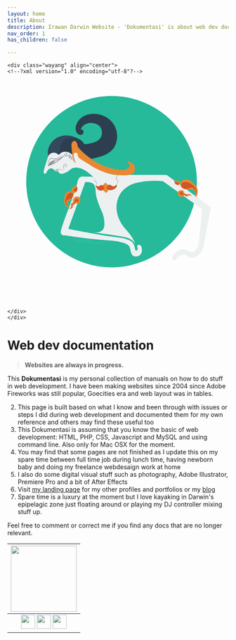 ```yaml
---
layout: home
title: About
description: Irawan Darwin Website - 'Dokumentasi' is about web dev documentation I know and practiced over the years. Darwin Australia website designer since 2009.
nav_order: 1
has_children: false

--- 
```


<!-- This one below is a lazy way of loading SVG file. There's a better way to embed them on MD file -->


<div class="content">
    
    <div class="wayang" align="center">
    <!--?xml version="1.0" encoding="utf-8"?-->
<!-- Generator: Adobe Illustrator 22.0.1, SVG Export Plug-In . SVG Version: 6.00 Build 0)  -->
<svg version="1.1" xmlns="http://www.w3.org/2000/svg" xmlns:xlink="http://www.w3.org/1999/xlink" x="0px" y="0px" viewBox="0 0 1500 1500" style="enable-background:new 0 0 1500 1500; max-height:30vh;" xml:space="preserve">
<style type="text/css">
  .st0{fill:#26B99A;}
  .st1{fill:#35495E;}
  .st2{fill:#2C3E50;}
  .st3{fill:#ECF0F1;}
  .st4{fill:#6D6E71;}
  .st5{fill:#ECF0F1;stroke:#000000;stroke-miterlimit:10;}
  .st6{fill:none;stroke:#6D6E71;stroke-width:3;stroke-miterlimit:10;}
  .st7{fill:#939598;stroke:#6D6E71;stroke-width:2;stroke-miterlimit:10;}
  .st8{fill:#BCBEC0;}
  .st9{fill:none;stroke:#6D6E71;stroke-width:2;stroke-miterlimit:10;}
  .st10{fill:#E88832;}
  .st11{fill:#D25627;}
  .st12{fill:#00A651;}
  .st13{fill:none;stroke:#000000;stroke-width:2;stroke-miterlimit:10;}
  .st14{opacity:0.1;fill:#FFFFFF;}
  .st15{font-family:'Orbitron-Bold';}
  .st16{font-size:38.7755px;}
  .st17{display:none;}
  .st18{display:inline;fill:#FFFFFF;}
  .st19{font-family:'Orbitron-Light';}
  .st20{font-size:77.551px;}
  .st21{display:inline;fill:none;stroke:#FFFFFF;stroke-width:8;stroke-miterlimit:10;}
  .st22{display:inline;fill:#FFFFFF;stroke:#FFFFFF;stroke-width:10;stroke-miterlimit:10;}
  .st23{display:inline;fill:none;stroke:#FFFFFF;stroke-width:10;stroke-miterlimit:10;}
  .st24{display:inline;}
  .st25{fill:#FFFFFF;}
</style>
<g id="round_1_">
  <g id="round">
    <ellipse class="st0" cx="706.4" cy="683.8" rx="578.5" ry="580.1"></ellipse>
  </g>
</g>
<g id="body">
  <g>
    <path class="st1" d="M274.4,478.7c3-32.8,20.6-54.8,27.5-63.2c14-17,29.8-27.1,41.2-32.8c14-6.2,34-12.6,58.1-12.4
      c2.6,0,12.3,0.2,25.2,2.6c13.6,2.5,33.5,8,55.3,21.2c-13.5-3-49.4-9.5-82.2,5.5c-7.9,3.6-18.3,8.9-26.9,19.9
      c-6,7.7-8.3,15.5-12.9,31.3c-4.3,14.7-4.3,21.3-10.3,32.3c-3.4,6.2-7.1,10.9-9.8,13.9c-4.2-2.7-9-5.2-14.2-6.8
      c-0.5-0.1-8.1-2.1-16.3-1.2c-18.9,2.2-31.1,19.1-32.8,21.6C274.8,503.1,273.2,492,274.4,478.7z"></path>
    <path class="st2" d="M274.9,503.6c0,0.4,4.1,0.9,22,1.3c0.5-0.7,3.9-8.5,9.6-12.6c5.9-4.2,14.1-4.6,15.2-2.6
      c1.2,2.3-8.7,6.2-8.3,12.6c0.3,5.3,7.8,11,15.2,10.6c3.5-0.2,6.2-1.7,7.6-2.6c-0.9-2.8-0.1-5.9,2.1-7.9c2.4-2.2,5.9-2.7,9-1.3
      c11.7-6.2,23.4-12.4,35.1-18.5c5.2,4,11.9,8.1,15.8,6c2.6-1.4,1.9-4.5,4.1-6c5.1-3.4,19.1,5.9,27.6,14.6
      c14.3,14.6,18.8,33.3,20,47.7c0.1,1.4-11.8-85.1-11.8-85.1s-1.7-10.7-2.7-23.4c0-0.1,0-0.2,0-0.3c-0.1-1.2-0.2-4.1,0.7-7.6
      c2-8.1,9.1-18.5,17.9-18.5c5.5,0,9.7,4,11.7,6c8.3,8.2,8.5,18.9,9.6,25.1c0.5,1.7,1.3,4.3,2.5,7.4c5.4,13.3,13.4,20.4,45.9,47.2
      c12.5,10.3,16.9,13.9,23.3,18.6c8,5.9,15.1,10.9,20.9,14.7c5.5-0.9,13.3-2.3,22.4-4.6c42.8-10.4,102.9-25,133.8-73.8
      c27.1-42.7,27-104.1-1.6-152c-40.8-68.4-117.9-73.2-128.3-73.7c-12.3-0.5-65.1-2.9-101.7,34.1c-20.3,20.4-31.8,49.1-29.6,70.2
      c0.4,4,1.5,14.5,9,24.5c3,4,7.8,10.4,16.5,12.6c6.9,1.7,18.8,1.4,24.8-7.5c5.9-8.7,1.8-19.3,1.3-20.3c0,0-0.6-0.9-7.6-7.3
      c-3.4-0.4-6.9-0.9-10.3-1.3c2.3-5.5,6.2-13.1,13.1-20.5c20.1-21.6,51.9-26.9,77.1-21.2c8.7,2,29,6.6,42.7,25.2
      c15,20.4,14.9,48.2,5.4,67.9c-15.7,32.6-56.3,40.3-80.7,45c-13.3,2.5-24.7,3-32.9,2.9c-3.3-6.2-8.9-14.7-17.9-22.5
      c-28.5-24.8-65.5-20.1-73-19.2c-7.8,1-45.5,6.7-62,33.1c-7,11.3-9.7,21.7-9.7,21.7c-2.5,9.9-1.6,15.9-5.5,29.3
      c-1.6,5.5-2.7,9-4.1,11.9C337.6,506.3,274.9,502.1,274.9,503.6z"></path>
    <path class="st3" d="M449.2,589.9c16.1-3.5,32.1-0.2,37.2,1c10.2,2.3,18,5.6,22.2,7.4c30.9,13.9,64.2,44.1,72.3,51.6
      c-25.1-0.3-50.3-0.5-75.4-0.8c-3.2,0.5-7.8,1.7-12.4,4.7c-11.9,7.8-15,22.2-16,26.5c-7.4,31.7-44.8,141.5-59.2,178.3
      c0,0-40.7,103.7-55,156.6c-1,3.7-3.3,12.6,1,20.4c0.8,1.3,4,6.9,10.8,9.9c5.8,2.6,11.1,2.1,12.4,2c19.8-1.5,102.2,19.5,326.2,35.6
      c0,0,101.4,10.1,114,39.8c3.8,9,6,18.6,6,18.6c1.1,4.7,1.5,7.9,1.8,9.7c0.4,2.7,3.9,24.1,16.3,33.5c12.3,9.2,33.3,6.7,46-3.4
      c16.8-13.4,21.1-42,6.2-66.7c-14.1-4.9-19.3-3-21.5-0.6c-6.8,7.2,6.7,26.4-0.7,33.2c-3,2.8-8.7,2.6-11.9,0.5
      c-3.8-2.5-3-7.1-5.7-18.9c-1.1-5-2.6-11.4-6-18.8c-1.6-3.5-5-10.7-11.8-17.6c-1.5-1.5-3-2.9-4.7-4.2c-3.9-3.1-8.4-5.9-13.9-8.2
      c-26.4-11.1-45-14-45-14c-42.4-6.5-63.7-9.8-68.2-10.1c-21.4-1.4-68.3-9.7-162.1-26.4c-36.9-6.6-84.1-15.4-139-26.7
      c38.2-105.2,76.5-210.5,114.7-315.7c9.1-1.5,22.3-2.1,36.7,2.5c6.7,2.1,14.2,4.6,20.7,11.4c5.2,5.4,6.9,10.7,10.3,21.3
      c3.4,10.4,1.9,15.7,3.1,30.8c0.5,6.5,1.5,15.9,3.6,27.3c3,12.5,6.7,25.8,11.4,39.7c8,23.9,17.1,45.1,26.3,63.5
      c1.8,4.1,4.3,10,6.7,17.4c1.8,5.2,3.2,10.2,4.4,14.9c3.1,12,5.2,25,5.9,34.2c1.4,18,3.2,40.9-8.2,57c-19.8,27.8-68.6,20.2-71,19.8
      c31.1,3.5,58.8,7.1,82.6,10.5c36.6,5.1,28.6,4.7,61.6,9.2c37.9,5.3,53.9,7.1,79.9,14c14.1,3.7,27.7,8.1,41.9,18.6
      c12.1,9,20,19.1,24.8,26.4c-4.9-11-13-27.6-24.8-46.5c-21.8-34.9-37-46.3-53.5-67.5c-7.9-10.2-54.6-69.8-50.1-144.6
      c1-17.4,5.6-48.3,27.1-84c0.5-0.8,0.9-1.4,1.3-1.9c3.7-5.3,19.7-27.5,49.6-46.2c22.3-13.9,44.2-20.6,65.1-25.3
      c65.6-14.8,132.6-12.7,170.7-9.8c88.6,63.3,177.2,126.6,265.8,190c-7.2,77.8-14.4,155.6-21.5,233.5c-1.4,7.1-4.5,18.5-12.4,30.2
      c-4.1,6.1-14.3,21-29.5,25.7c-22.9,7-34-16.6-61.3-17.8c-41.1-1.9-84.3,48.2-76.8,65.9c1.7,4,6.5,7.7,18.6,9.3
      c28.4-35.2,48.8-41.5,62.8-39.6c19,2.7,24.1,20.1,46.5,22.5c24,2.5,43.8-14.7,52-21.7c29.7-25.7,34.1-62,35-72.6
      c15.3-82.7,30.7-165.5,46-248.2c-99.5-73-199.1-145.9-298.6-218.9c-53.4-0.8-96.9-0.7-126.6-0.5c-49.9,0.4-99.9,0.1-149.8,0.5
      c-54.8,0.4-71.5,0.8-98.2-5c-33.2-7.2-57.6-18.7-85.8-32.8c-26.8-13.4-76.1-38.6-110.8-65.4c-17.4-13.5-25.6-23.2-26.7-34.8
      c-0.6-6.2,0.9-12-3.1-18.9c-3.3-5.5-10.4-12.4-18.7-11.5c-7.7,0.8-12.2,7.8-15.4,12.7c-4.9,7.6-6,15.1-6.2,19.1
      c-3.2-3.6-17.7-19.2-41.6-20.9c-16.3-1.2-28.6,4.7-33.8,7.6c-1.1,0.9-2.1,1.8-3.2,2.8c-4.6,4-9,8.1-13,12.2
      c-2.5-2.9-6.7-7.1-13.2-10.5c-2.1-1.1-10.7-5.4-21.3-5c-20.1,0.6-32.6,17.1-34.3,19.4c-7.9,22.5-14.1,41.3-18.4,55
      c-14.4,45.4-17.8,62.4-11.2,66.8c2.8,1.9,6.5,0.9,7.6,0.7c9.2-2.3,8.2-14.4,19.9-26.3c3.3-3.4,10.4-10.6,19.4-10.1
      c4.6,0.3,8.9,1.9,12.3,4.6c3.4,2.7,5.2,4.1,11.5,9.1c0.1,0.1,0.2,0.1,0.2,0.2c0.6,3.3,2.1,4.8,2.8,5.5c3.9,3.4,11.7,2.6,18.5-2.8
      c2.4,5.3,8.1,15.9,19.3,19.9c4.2,1.5,12.6,3.2,33.8-6.6C427,607.8,426.8,594.7,449.2,589.9z"></path>
    <path class="st3" d="M677.7,508.5"></path>
    <g>
      <path class="st4" d="M272.1,573.7c0,0,0.3-2.2,0.7-6c0.3-1.9,0.6-4.3,1.2-6.9c0.3-1.3,0.6-2.7,0.9-4.2c0.4-1.5,0.8-3,1.2-4.7
        c0.5-1.6,1-3.3,1.5-5c0.6-1.7,1.2-3.5,2.1-5.2c1.6-3.5,3.5-7.2,6.4-10.5c0.7-0.8,1.5-1.6,2.3-2.3c0.9-0.7,1.8-1.4,2.8-2
        c0.5-0.3,1-0.6,1.5-0.8l0.8-0.4l0.8-0.3l0.8-0.3l0.1,0c-0.1,0,0.1,0,0.1,0l0.1,0l0.2,0l0.4-0.1l0.8-0.2l0.4-0.1l0.5-0.1
        c2.5-0.4,4.8-0.1,7.1,0.4c2.3,0.5,4.4,1.2,6.5,1.7c4.2,1.2,8.4,1.9,12.5,1.7c1,0,2.1-0.2,3.1-0.3c1-0.2,2-0.3,3-0.5
        c0.5-0.1,1-0.2,1.6-0.4c0.5-0.1,1-0.3,1.5-0.4c1-0.3,1.9-0.6,2.9-0.9c3.8-1.4,7.3-3.2,10.6-5c3.3-1.9,6.4-3.7,9.2-5.4
        c5.7-3.4,10.2-6.5,13.3-8.8c3.1-2.3,4.9-3.6,4.9-3.6s-0.4,0.4-1.2,1.1c-0.8,0.7-1.9,1.8-3.3,3c-2.9,2.5-7.2,6.1-12.8,9.8
        c-2.8,1.8-5.8,3.8-9,5.8c-3.3,2-6.8,4-10.8,5.6c-1,0.4-2,0.7-3,1.1c-0.5,0.2-1.1,0.3-1.6,0.5l-1.5,0.4c-1.1,0.2-2.2,0.4-3.3,0.6
        c-1.1,0.1-2.2,0.3-3.4,0.3c-1.1,0-2.3,0.1-3.4,0c-0.6,0-1.1-0.1-1.7-0.1l-1.7-0.2c-2.3-0.3-4.5-0.8-6.7-1.4
        c-2.2-0.6-4.2-1.3-6.3-1.7c-0.5-0.1-1-0.2-1.5-0.3l-1.5-0.2l-1.5,0c-0.5,0-0.9,0.1-1.4,0.1l-0.4,0l-0.4,0.1l-0.8,0.2l-0.4,0.1
        l-0.2,0l-0.1,0c0,0,0.1,0,0,0l0,0l-0.7,0.2l-0.7,0.2l-0.7,0.3c-0.5,0.2-0.9,0.4-1.3,0.7c-0.9,0.5-1.6,1.1-2.4,1.7
        c-0.7,0.7-1.5,1.3-2.1,2c-2.7,2.9-4.7,6.3-6.4,9.6c-1.7,3.3-2.9,6.7-4,9.8c-0.5,1.6-1,3.1-1.4,4.5c-0.4,1.5-0.8,2.8-1.1,4.1
        c-0.7,2.6-1.2,4.9-1.7,6.8C272.6,571.5,272.1,573.7,272.1,573.7z"></path>
    </g>
    <path class="st5" d="M335.7,514"></path>
    <path class="st6" d="M304.4,565.9c4.8-2.3,15.4-7.6,32.1-19.1c11.8-8.2,27.6-20.2,45-36.7c-24.7,20.3-45.5,27.5-60.5,30.2
      c-7.5,1.3-20.1,2.7-30.2,12.4c-7.7,7.3-11.1,16.6-12.7,23.5C284.8,574.1,294,570.9,304.4,565.9z"></path>
    <path class="st7" d="M283,570.6c1.3-3.4,5-11.5,13.7-17.8c10.2-7.4,20.8-7.6,24.3-7.5c-3.2,4.6-9.3,11.9-19.1,17.8
      C294.6,567.4,287.8,569.5,283,570.6z"></path>
    <path class="st8" d="M320.4,607.8c0.3-5,12.6-10.3,24.3-10.1c9.9,0.2,12.5,4.2,22.7,4.9c8.8,0.6,16.2-1.7,21.2-3.9
      c-10.7,7.9-18.2,8.6-23.3,7.5c-4.8-1-8-3.7-13.2-2.3c-3.2,0.8-6.6,3-10.3,5.4c-3.4,2.2-3.3,2.5-5.2,3.4c-2.1,0.9-7,3.2-11.4,1
      C323.5,612.8,320.3,610.5,320.4,607.8z"></path>
    <path class="st9" d="M383.3,595.4c-4.9-12.9-3.5-24.6,2.8-29c2.9-2,8.1-3.3,12.1-0.8c3.7,2.3,6.5,8.1,3.9,12.1
      c-2.2,3.4-7.8,5-11.1,2.3c-2.9-2.3-2.4-6.6-2.3-7"></path>
    <path class="st10" d="M812,556.7c0.4,4.1,13.8,2.5,17.9,9.9c4.3,7.7-4.5,19.2-5.5,20.5c-6.8,8.9-19.4,13-22,13.9
      c-18.2,5.9-41.3,2.3-44.4,1.7c-43.8-5.2-79-16.4-103.7-26.2c-10.3-4.1-55-22.3-105.3-61c-31.5-24.2-55-48.6-71.3-67.9
      c-1.1-8.1-2.9-14.5-4.3-19c-2.5-7.6-3.8-11.4-7.3-14.8c-0.9-0.8-8.1-7.4-16.3-5.4c-1.2,0.3-6.3,1.8-11,9.9
      c-5.6,9.8-4.8,16.6-2.8,41c0.5,5.7,1.8,18.6,4,44.5c0.9,10.8,0.8,10.1,1,11.4c4,26.6,21.6,45.2,23.3,44.2
      c1.3-0.8-7.6-13.3-12.4-37.5c-1.6-7.8-5.4-27.7,2.3-32.3c2-1.2,5.9-2,9.6-1.8c0.7,0,4.6,0.3,7.2,1.8c6.3,3.6,6.3,14.3,6.7,18.1
      c1.6,15.1,19.4,24.2,56.8,46.9c40.4,24.6,30.6,20.6,49.4,31c7.6,4.2,55.1,30.2,102.1,42.5c8.5,2.2,16.9,4,16.9,4
      c15.9,3.3,29.9,4.8,46.5,6.6c15.2,1.7,44.5,4.3,78.5-2c12-2.2,21.3-4.9,28.2-12.6c10.4-11.4,9.2-27,9-31.1
      c-1-13.6-7.7-22.8-9-24.5c-6.6-8.7-14.4-12.5-20-15.2c-7.8-3.8-11.6-3.6-13.8-3.3C817.4,550.8,811.8,553.9,812,556.7z"></path>
    <path class="st9" d="M330.8,536.2"></path>
    <g>
      <path class="st2" d="M395.3,478.4c0,0,0.3,0.1,0.7,0.4c0.5,0.3,1.2,0.7,2,1.4c0.8,0.7,1.6,1.7,2.5,2.9c0.8,1.2,1.6,2.7,2.2,4.4
        c0.6,1.7,1,3.7,1.2,5.8c0.2,2.1,0,4.3-0.5,6.6c-0.5,2.2-1.3,4.5-2.7,6.6c-1.4,2.1-3.5,3.9-6.2,4.5c-1.3,0.3-2.8,0.1-4.1-0.5
        c-1.2-0.7-2.2-1.6-2.9-2.7c-1.5-2.1-2.1-4.6-1.9-7.1c0.3-2.4,1.5-4.6,3.3-6c0.9-0.7,2-1.2,3.1-1.3c0.6-0.1,1.1,0,1.6,0.2
        c0.3,0.1,0.5,0.2,0.7,0.4c0.2,0.1,0.4,0.3,0.6,0.5c1.4,1.3,2.2,3,2.2,4.6c0,1.6-0.7,2.9-1.6,3.5c-0.9,0.7-1.8,0.7-2.3,0.7
        c-0.3,0-0.5-0.1-0.6-0.1c-0.1,0-0.2-0.1-0.2-0.1s0.1,0,0.2,0c0.1,0,0.4,0,0.6,0c0.5,0,1.4-0.2,2.1-0.9c0.7-0.7,1.3-1.8,1.1-3.2
        c-0.1-1.3-1-2.7-2.2-3.7c-1.2-1-3-0.7-4.4,0.5c-1.4,1.2-2.3,3-2.5,5c-0.2,2,0.5,4.1,1.7,5.8c0.3,0.4,0.6,0.8,1,1.2
        c0.4,0.4,0.8,0.6,1.2,0.9c0.9,0.4,1.8,0.5,2.8,0.3c1-0.2,2-0.7,2.8-1.3c0.8-0.6,1.6-1.4,2.2-2.3c1.2-1.8,2-3.9,2.5-5.9
        c0.2-1,0.4-2.1,0.5-3.1c0.1-0.5,0.1-1,0.1-1.5c0-0.5,0-1,0-1.5c-0.1-2-0.3-3.8-0.8-5.5c-0.9-3.3-2.5-5.9-3.9-7.3
        c-0.7-0.7-1.3-1.3-1.7-1.6C395.5,478.5,395.3,478.4,395.3,478.4z"></path>
    </g>
    <g>
      <path class="st2" d="M422.6,484.4c0,0,0.2,0.5,0.5,1.5c0.3,1,0.6,2.4,0.8,4.2c0.1,1.8,0.1,4.2-0.8,6.7c-0.5,1.2-1.3,2.4-2.3,3.5
        c-1,1.1-2.1,2.2-3.5,3.1c-0.7,0.5-1.4,0.9-2.2,1.3c-0.8,0.4-1.7,0.6-2.4,0.9c-0.8,0.3-1.5,0.5-2,1c-0.5,0.5-0.8,1.2-0.9,1.9
        c-0.1,0.8,0.1,1.5,0.6,2.1c0.4,0.4,1.2,0.9,2,1c1.6,0.3,3.6,0.1,5-0.8c1.5-0.9,2.5-2.7,4.3-4.1c0.9-0.7,2-1.2,3.1-1.5
        c1.1-0.3,2.2-0.5,3.5-0.2c0.6,0.1,1.3,0.5,1.8,1.1c0.1,0.1,0.2,0.3,0.3,0.4c0.1,0.2,0.2,0.3,0.3,0.5c0.1,0.3,0.2,0.6,0.3,1
        c0.2,1.3,0,2.5-0.4,3.6c-0.4,1.2-1.2,2.1-2,3c-0.8,0.8-1.7,1.5-2.6,2.1c-0.4,0.3-0.9,0.6-1.3,0.9c-0.5,0.3-0.9,0.6-1.4,0.9
        l-1.4,0.8c-0.2,0.1-0.4,0.3-0.5,0.3c-0.1,0.1-0.1,0.1-0.1,0l0,0c0,0,0-0.2,0-0.1l0,0.1l0,0.1c0,0,0,0,0,0c0,0,0,0,0,0l0,0.1
        c0.1,0.1,0.2,0.3,0.3,0.4c0.3,0.3,0.7,0.5,1.1,0.7c0.8,0.4,1.7,0.6,2.5,0.6c0.9,0,1.5-0.4,2.4-0.9c0.8-0.5,1.8-1.2,2.9-1.5
        c0.5-0.2,1.1-0.3,1.6-0.4c0.5-0.1,1.1-0.1,1.6-0.1c0.6,0,1.2,0.1,1.8,0.3c0.6,0.2,1.2,0.7,1.6,1.3c0.7,1.2,0.7,2.4,0.6,3.5
        c-0.1,0.5-0.2,1.1-0.5,1.6l-0.1,0.3l-0.2,0.4c-0.1,0.3-0.3,0.5-0.5,0.7c-0.7,0.9-1.5,1.5-2.4,2c-0.4,0.2-0.8,0.5-1.2,0.7
        c-0.2,0.1-0.3,0.2-0.4,0.3c-0.1,0.1-0.1,0.2-0.1,0.1c0,0,0,0,0,0c0,0,0-0.2,0-0.1l0,0l0,0.2c0,0,0-0.1,0-0.1c0,0,0,0,0,0
        c0.1,0.1,0.2,0.2,0.4,0.2c0.3,0.2,0.7,0.3,1.1,0.4c0.8,0.2,1.7,0.4,2.5,0.5c0.8,0.2,1.7,0.3,2.5,0.7l0.6,0.2l0.6,0.3
        c0.4,0.2,0.8,0.4,1.1,0.6c2.8,1.8,4.5,4.4,5.7,6.7c0.6,1.1,1.1,2.2,1.6,3.2c0.5,1,0.9,1.9,1.2,2.8c0.7,1.7,1,3.2,1.2,4.1
        c0.2,1,0.3,1.5,0.3,1.5s-0.1-0.5-0.4-1.5c-0.3-0.9-0.7-2.3-1.5-4c-0.4-0.8-0.8-1.7-1.4-2.7c-0.5-1-1.1-2-1.8-3.1
        c-1.3-2.1-3.1-4.5-5.7-6c-0.3-0.2-0.7-0.4-1-0.5l-0.5-0.2l-0.6-0.2c-0.7-0.3-1.5-0.4-2.4-0.5c-0.8-0.1-1.7-0.3-2.6-0.5
        c-0.5-0.1-0.9-0.2-1.4-0.4c-0.2-0.1-0.5-0.2-0.8-0.5c-0.1-0.1-0.3-0.4-0.4-0.6l-0.1-0.2l0,0c0,0.1,0-0.2,0-0.2l0-0.2
        c0-0.3,0.1-0.5,0.2-0.7c0.1-0.2,0.2-0.3,0.3-0.4c0.2-0.2,0.4-0.4,0.6-0.5c0.4-0.3,0.8-0.5,1.2-0.8c0.7-0.5,1.4-1,1.9-1.7
        c0.1-0.2,0.2-0.3,0.3-0.5l0.1-0.2l0.1-0.3c0.2-0.3,0.3-0.8,0.3-1.2c0.1-0.8,0-1.7-0.3-2.2c-0.3-0.5-1-0.7-1.9-0.7
        c-0.4,0-0.9,0.1-1.4,0.1c-0.5,0.1-0.9,0.2-1.3,0.3c-0.9,0.3-1.6,0.8-2.5,1.4c-0.4,0.3-0.9,0.6-1.5,0.8c-0.3,0.1-0.6,0.2-0.9,0.3
        l-0.5,0.1l-0.4,0c-1.3,0.1-2.4-0.2-3.5-0.7c-0.5-0.3-1.1-0.6-1.5-1c-0.2-0.2-0.5-0.5-0.7-0.8l-0.1-0.3c0-0.1-0.1-0.3-0.1-0.4
        c0-0.1,0-0.1,0-0.2l0-0.1l0-0.1c0,0.1,0-0.2,0-0.2l0-0.1c0-0.6,0.4-1.1,0.7-1.3c0.3-0.2,0.5-0.4,0.8-0.6l1.4-0.8
        c0.4-0.3,0.9-0.5,1.3-0.8l1.3-0.9c1.7-1.2,3.3-2.5,3.9-4.1c0.3-0.8,0.5-1.8,0.3-2.6c-0.1-0.8-0.5-1.2-1.2-1.4
        c-0.7-0.2-1.7-0.1-2.6,0.2c-0.9,0.2-1.7,0.6-2.4,1.1c-0.7,0.5-1.4,1.3-2,2c-0.7,0.8-1.5,1.6-2.4,2.1c-2,1.2-4.2,1.4-6.3,0.9
        c-1-0.3-2.1-0.7-2.9-1.7c-0.1-0.1-0.1-0.2-0.2-0.3l0-0.1c-0.1-0.1-0.1-0.1-0.1-0.1l-0.1-0.2c-0.1-0.3-0.2-0.5-0.3-0.8
        c-0.1-0.5-0.1-1.1-0.1-1.6c0.1-1,0.6-2.1,1.4-2.8c0.8-0.7,1.8-1,2.6-1.3c0.8-0.2,1.6-0.4,2.3-0.7c0.7-0.3,1.4-0.7,2.1-1.1
        c1.3-0.8,2.4-1.8,3.4-2.8c1-1,1.8-2.1,2.3-3.2c1-2.3,1.2-4.6,1.1-6.4c-0.1-1.8-0.3-3.3-0.5-4.2
        C422.8,484.9,422.6,484.4,422.6,484.4z"></path>
    </g>
    <g>
      <path class="st4" d="M759.2,639c0,0-1.3,0.3-3.4,1c-1.1,0.3-2.3,0.9-3.7,1.5c-1.4,0.7-2.9,1.6-4.4,2.7c-1.5,1.1-3,2.5-4.4,4.2
        c-0.3,0.4-0.6,0.9-1,1.3c-0.3,0.5-0.6,0.9-0.9,1.4c-0.6,1-1.1,2-1.6,3.1c-1,2.1-1.6,4.4-1.3,6.7c0.1,1.1,0.6,2.3,1.2,3.1
        c0.6,0.9,1.5,1.8,2.5,2.5c1.9,1.5,4.4,2.8,6.2,4.9c0.5,0.5,0.8,1.1,1.2,1.7c0.3,0.6,0.7,1.2,0.9,1.8c0.1,0.3,0.3,0.6,0.3,1
        c0.1,0.3,0.2,0.6,0.2,0.9c0.2,0.7,0.2,1.3,0.2,2c0.1,2.6-0.5,5-1.2,7.1c-0.3,1.1-0.7,2.1-1.1,3.1c-0.2,0.5-0.4,1-0.6,1.4
        c-0.2,0.5-0.5,0.9-0.7,1.3c-1.9,3.5-4.2,5.8-5.9,7.4c-0.8,0.8-1.6,1.3-2.1,1.6c-0.5,0.3-0.8,0.5-0.8,0.5s0.2-0.2,0.7-0.6
        c0.4-0.4,1.1-1,1.8-1.8c1.5-1.6,3.5-4.2,5.2-7.6c0.2-0.4,0.4-0.9,0.6-1.3c0.2-0.5,0.3-0.9,0.5-1.4c0.3-1,0.6-2,0.9-3.1
        c0.6-2.1,1.1-4.3,0.9-6.6c0-0.6-0.1-1.1-0.3-1.7c0-0.3-0.1-0.6-0.2-0.9c-0.1-0.2-0.2-0.5-0.3-0.8c-0.4-1.1-1-2-1.8-2.9
        c-1.5-1.8-3.8-3-5.9-4.6c-1.1-0.8-2.1-1.8-2.9-3c-0.8-1.3-1.3-2.6-1.4-4c-0.4-2.8,0.5-5.5,1.6-7.7c0.6-1.1,1.1-2.2,1.8-3.2
        c0.3-0.5,0.7-1,1-1.5c0.4-0.5,0.7-0.9,1.1-1.4c1.5-1.7,3.2-3.1,4.9-4.2c1.6-1.1,3.3-1.9,4.8-2.4c1.5-0.6,2.8-1,3.9-1.2
        c1.1-0.3,2-0.4,2.6-0.5C758.8,639,759.2,639,759.2,639z"></path>
    </g>
    <g>
      <path class="st4" d="M595.8,662.1c0,0-0.1,0.2-0.3,0.5c-0.2,0.3-0.5,0.8-0.9,1.5c-0.4,0.6-0.8,1.4-1.2,2.3
        c-0.4,0.9-0.9,1.9-1.3,3.1c-0.4,1.1-0.6,2.4-0.6,3.7c0,1.3,0.4,2.6,1.3,3.7c0.4,0.5,0.9,1,1.5,1.4c0.6,0.4,1.3,0.8,2,1.2
        c1.4,0.8,2.9,1.7,4.3,2.8c1.3,1.2,2.5,2.6,3.4,4c0.9,1.5,1.5,3.1,1.9,4.7c0.3,1.6,0.3,3.3,0,4.8c-0.1,0.3-0.1,0.7-0.2,1.1
        c-0.1,0.4-0.2,0.7-0.3,1c-0.2,0.7-0.5,1.3-0.9,1.8c-1.3,2.3-2.9,3.7-4,4.6c-0.6,0.5-1.1,0.8-1.4,1c-0.3,0.2-0.5,0.3-0.5,0.3
        s0.6-0.5,1.6-1.6c1-1.1,2.3-2.7,3.3-4.9c0.2-0.5,0.5-1.1,0.6-1.7c0.1-0.3,0.2-0.6,0.2-0.9c0.1-0.3,0.1-0.6,0.2-1
        c0.2-1.3,0.1-2.8-0.3-4.2c-0.3-1.4-1-2.8-1.8-4.1c-0.8-1.3-1.8-2.5-3-3.5c-1.2-1-2.5-1.8-4-2.7c-1.4-0.8-2.9-1.8-4-3.3l-0.3-0.5
        c-0.2-0.3-0.2-0.4-0.3-0.6c-0.2-0.4-0.3-0.8-0.4-1.2c-0.2-0.8-0.3-1.6-0.2-2.4c0.1-1.6,0.5-2.9,1-4.1c0.5-1.2,1.1-2.2,1.7-3.1
        c0.6-0.9,1.1-1.6,1.6-2.1c0.4-0.6,0.9-1,1.1-1.3C595.6,662.2,595.8,662.1,595.8,662.1z"></path>
    </g>
    <path class="st8" d="M578,649.3c5.7,4.3,11.4,8.5,17.1,12.8c-8.3-4-16.5-8-24.8-12C572.9,649.8,575.5,649.5,578,649.3z"></path>
    <path class="st11" d="M598.6,705.5c9.3,9.9,15.3,10.9,19,10.1c4.2-0.9,5.5-4.2,10.5-6.6c6.9-3.3,14.3-2,19.4-0.4
      c5.7-6.1,11.4-12.1,17.1-18.2c5.8,5.4,11.6,10.9,17.4,16.3c5.3-1.9,11.6-3,17.4-0.8c6.1,2.3,6.7,6.1,13.2,8.1
      c8.9,2.8,16.9-1.6,17.4-1.9c5.9-3.3,8.4-8.5,9.3-10.5c1.1,2,3.8,7.6,2.3,14c-1.1,4.6-3.7,7.2-7.4,10.9c-1.6,1.6-8.8,8.5-20.9,12.4
      c-3.8,1.2-8.1,2.5-14,2.3c-5.8-0.2-10.4-1.8-13.2-3.1c-5.4,7.2-10.9,14.5-16.3,21.7c-6.2-7-12.4-14-18.6-20.9
      c-2.7,1.8-9.5,5.8-18.6,5.4c-12.4-0.6-20.2-9-23.3-12.4C600.1,721.7,598.8,709.7,598.6,705.5z"></path>
    <path class="st10" d="M648,708.9c5.5-6.3,11-12.6,16.5-18.9c6.1,5.8,12.2,11.5,18.4,17.3c-3.5,5.9-7.1,11.7-10.6,17.6
      c4.7,4.7,9.5,9.3,14.2,14c-5.6,7.2-11.2,14.5-16.8,21.7c-7.2-6.5-14.3-13.1-21.5-19.6c3.4-5.3,6.7-10.5,10.1-15.8
      C654.9,719.7,651.4,714.3,648,708.9z"></path>
    <path class="st10" d="M672.5,712.2"></path>
    <path class="st10" d="M1007.3,531"></path>
    <path class="st10" d="M418.2,868.1c18-3.7,23.3-8.9,24.3-13.4c0.9-4.2-1.9-7.5,0.5-11.4c2.4-4,6.9-3.2,11.9-7.8
      c2.9-2.7,4.4-5.8,5.2-7.8c1.7,1.2,8.8,5.9,17.6,4.1c10.9-2.2,18.2-13.3,18.1-23.8c-0.1-10.5-7.6-17-8.3-17.6
      c-7.3-6.1-15.8-5.4-18.6-5.2c-2.2,0.2-10.5,0.9-16.5,7.2c-5.1,5.3-8.6,14.5-7.2,22.7c0.5,3.2,1.5,5.8,0,8.3
      c-1.7,2.7-4.4,2-8.7,5.3c-1.4,1.1-4.6,3.6-5.7,7.6c-0.6,2.4,0.1,3.3,0.4,8.8c0.2,3,0.3,6.6,0,8.3
      C430.6,856.6,428.6,862.3,418.2,868.1z"></path>
    <path class="st11" d="M416.2,867.3c1.3,0.4,9.2,2.8,16.9-1.7c1.1-0.6,8.8-5.1,9.6-12.1c0.4-4-1.5-7.6,0.9-10.6
      c0.6-0.7,1.3-1.2,2.5-2.1c2.6-1.9,4.6-2.5,5.9-3.1c3.5-1.6,5.3-4.8,7-7.8c2.5-4.4,3.1-9.1,3.7-11.9c0.4-1.9,0.7-3.5,0.9-4.7
      c-0.1,0.8-0.1,2.4,0.8,3.9c1.2,2.2,3.5,2.9,5,3.4c1.5,0.5,5.1,1.6,8.7-0.4c4.9-2.7,5.2-8.5,5.2-8.8c0.1-4.2-2.3-7-3.1-7.8
      c-3.4-3.6-8-3.5-9.6-3.5c-4.3,0.1-7.3,2-8.5,2.8c-2.4,1.6-3.9,3.5-4.8,4.9c-2.3,3.7-2.7,7.4-3,10.1c-0.4,3.7,0.3,4.3-0.5,7.1
      c-0.9,3.2-2.5,5.3-3,5.8c-0.4,0.4-1.8,2.1-4.1,3.5c-2.7,1.6-3.8,1.2-5.4,2.5c-2.1,1.7-2.7,4.2-3.1,5.7c-1.2,4.8,1.2,6.4,0.3,11.8
      c-0.2,1.3-0.6,3.5-2.2,5.7c-2,2.8-4.6,4.1-6.9,5C424.4,867.4,419.5,867.6,416.2,867.3z"></path>
    <path class="st10" d="M1249,781.8c-9.8-13.1-16.4-15.3-20.7-14.3c-4.1,0.9-5.9,4.5-10.3,4.1c-4.4-0.4-5.3-4.3-11.2-6.5
      c-3.4-1.3-6.7-1.3-8.7-1.1c0.4-1.9,2-9.5-2.7-15.8c-5.9-7.9-18.4-9.4-27.6-5.1c-9.3,4.3-12.3,12.9-12.6,13.7
      c-2.8,8.3,1,14.9,2.2,17.1c0.9,1.7,4.6,8.1,12.4,10.5c6.5,2,15.9,1.2,22.8-3.2c2.7-1.7,4.6-3.5,7.3-3.3c3,0.3,3.3,2.8,7.8,4.9
      c1.5,0.7,4.9,2.3,8.8,1.6c2.4-0.4,2.9-1.4,7.6-3.8c2.6-1.4,5.7-2.9,7.3-3.3C1234.3,776.3,1240.1,775.7,1249,781.8z"></path>
    <path class="st11" d="M1249,783.6c-0.1-1.2-0.9-8.5-7.6-13c-0.9-0.6-7.7-5.1-14.2-2.9c-3.7,1.3-6.2,4.3-9.7,3.5
      c-0.9-0.2-1.5-0.5-2.7-1.2c-2.6-1.4-3.9-2.7-4.9-3.6c-2.7-2.2-6.1-2.4-9.4-2.5c-4.8-0.3-9.2,1.1-11.9,1.7
      c-1.9,0.4-3.4,0.8-4.5,1.1c0.7-0.3,2.1-0.9,3.2-2.2c1.5-1.9,1.3-4,1.1-5.4c-0.1-1.4-0.5-4.7-3.5-6.8c-4.1-2.9-9.4-0.8-9.7-0.7
      c-3.7,1.6-5.3,4.7-5.7,5.6c-1.9,4.2-0.2,7.9,0.4,9.1c1.6,3.5,4.5,5.1,5.6,5.8c2.3,1.3,4.5,1.7,6.1,1.9c4.1,0.4,7.5-0.8,10-1.6
      c3.4-1.2,3.7-1.9,6.5-2.4c3.2-0.6,5.6-0.1,6.2,0.1c0.5,0.1,2.5,0.6,4.6,1.9c2.4,1.6,2.4,2.6,4.1,3.4c2.2,1.1,4.7,0.5,6.2,0.2
      c4.7-1,5.2-3.5,10.3-4.9c1.2-0.3,3.3-0.9,5.8-0.5c3.2,0.5,5.3,2.1,7,3.5C1246.1,777,1248,780.9,1249,783.6z"></path>
    <path class="st10" d="M418.2,868.1c18-3.7,23.3-8.9,24.3-13.4c0.9-4.2-1.9-7.5,0.5-11.4c2.4-4,6.9-3.2,11.9-7.8
      c2.9-2.7,4.4-5.8,5.2-7.8c1.7,1.2,8.8,5.9,17.6,4.1c10.9-2.2,18.2-13.3,18.1-23.8c-0.1-10.5-7.6-17-8.3-17.6
      c-7.3-6.1-15.8-5.4-18.6-5.2c-2.2,0.2-10.5,0.9-16.5,7.2c-5.1,5.3-8.6,14.5-7.2,22.7c0.5,3.2,1.5,5.8,0,8.3
      c-1.7,2.7-4.4,2-8.7,5.3c-1.4,1.1-4.6,3.6-5.7,7.6c-0.6,2.4,0.1,3.3,0.4,8.8c0.2,3,0.3,6.6,0,8.3
      C430.6,856.6,428.6,862.3,418.2,868.1z"></path>
    <path class="st11" d="M416.2,867.3c1.3,0.4,9.2,2.8,16.9-1.7c1.1-0.6,8.8-5.1,9.6-12.1c0.4-4-1.5-7.6,0.9-10.6
      c0.6-0.7,1.3-1.2,2.5-2.1c2.6-1.9,4.6-2.5,5.9-3.1c3.5-1.6,5.3-4.8,7-7.8c2.5-4.4,3.1-9.1,3.7-11.9c0.4-1.9,0.7-3.5,0.9-4.7
      c-0.1,0.8-0.1,2.4,0.8,3.9c1.2,2.2,3.5,2.9,5,3.4c1.5,0.5,5.1,1.6,8.7-0.4c4.9-2.7,5.2-8.5,5.2-8.8c0.1-4.2-2.3-7-3.1-7.8
      c-3.4-3.6-8-3.5-9.6-3.5c-4.3,0.1-7.3,2-8.5,2.8c-2.4,1.6-3.9,3.5-4.8,4.9c-2.3,3.7-2.7,7.4-3,10.1c-0.4,3.7,0.3,4.3-0.5,7.1
      c-0.9,3.2-2.5,5.3-3,5.8c-0.4,0.4-1.8,2.1-4.1,3.5c-2.7,1.6-3.8,1.2-5.4,2.5c-2.1,1.7-2.7,4.2-3.1,5.7c-1.2,4.8,1.2,6.4,0.3,11.8
      c-0.2,1.3-0.6,3.5-2.2,5.7c-2,2.8-4.6,4.1-6.9,5C424.4,867.4,419.5,867.6,416.2,867.3z"></path>
    <path class="st10" d="M474.5,725.7c0.7,3.1,1.9,10.5-1.6,18.6c-1.5,3.7-4.4,10.4-11.6,13.2c-8.6,3.3-16.6-1.6-17.8-2.3
      c-9.1-5.8-10-16.2-10.1-17.4c2.2-8,5.8-12.1,9.3-14.3c4.3-2.8,7.7-2.1,10.9-5c4-3.7,4.5-9.9,3.9-15.9c3.1,2.8,6.9,6.6,10.5,11.6
      C470.9,718.3,473,722.3,474.5,725.7z"></path>
    <path class="st11" d="M458.6,704c9.1,14.3,9.1,19.4,7.4,21.3c-2,2.2-6,0.2-11.2,3.5c-1.3,0.8-5.3,3.3-6.2,8.1
      c-1.1,5.9,3.3,10.3,3.5,10.5c3.4,3.3,8.3,3.9,12,2.7c5.6-1.8,7.7-7.5,8.9-10.9c2.1-5.6,1.4-10.5,1.2-12.4
      C472.3,713.7,461.3,705.8,458.6,704z"></path>
    <path class="st10" d="M1137.3,696.4c1.6,2,5.8,6.7,12.7,9c3.1,1,8.8,2.9,14.2,0.1c6.4-3.3,7.2-10.7,7.3-11.8
      c0.8-8.5-5.5-14.6-6.2-15.3c-6.2-3-10.7-3-13.8-2.1c-3.9,1.1-5.1,3.4-8.6,3.8c-4.3,0.4-8.6-2.6-12.1-6.2c0.2,3.3,0.8,7.6,2.3,12.4
      C1134.3,690.3,1135.9,693.7,1137.3,696.4z"></path>
    <path class="st11" d="M1131.2,675.3c4.7,13,8,15.8,10.1,15.8c2.4,0,3-3.5,7.8-4.8c1.1-0.3,4.7-1.4,8.3,0.7c4.3,2.5,5,7.5,5,7.7
      c0.4,3.8-1.6,7-4.2,8.6c-3.9,2.4-8.6,0.6-11.4-0.5c-4.6-1.8-7.5-4.8-8.5-5.9C1130.7,688.6,1131.1,677.9,1131.2,675.3z"></path>
    <path class="st11" d="M395.9,845.4"></path>
    <path class="st10" d="M1203,734.2c5.9,1.6,8.7,1.3,43.9,2.1c7.1,0.1,10.8,0.3,15,2.6c9.5,5.2,12.6,16.5,14,21.7
      c4.3,16.4-0.8,28.4,1,29c2.1,0.6,12-14.2,13.4-33.1c0.2-2.9,2.1-30.8-15.5-49.6c-6.7-7.2-12-8.5-26.9-23.3
      c-2.8-2.8-4.8-4.9-8.3-7.2c-10.9-7.3-22.3-7.6-26.4-7.8c-6.3-0.2-17.6-0.6-27.4,7.2c-8.4,6.7-10.9,15.7-11.4,17.6
      c-0.4,1.4-3.4,14.3,4.1,25.9C1185.4,729.4,1196.3,732.4,1203,734.2z"></path>
    <path class="st11" d="M1251.1,703.7c-10.5-7.9-17.7-13.3-29-16c-6.1-1.5-25.8-6.3-36.7,5.2c-4.9,5.2-8.4,14.1-5.7,22.2
      c3,9.1,12,12.8,16,14.5c14.9,6.1,30.3,0.5,34.6-1c8.9-3.2,9.6-6,15.5-6.2c11.8-0.4,20.8,10.1,23.3,12.9
      c12.5,14.4,10.9,33,10.3,37.7c2.2-8.2,6.1-27.4-3.6-45C1270.5,718.3,1263,712.6,1251.1,703.7z"></path>
    <path class="st10" d="M440.5,792.3c-2.8,3.9-4.6,5-25.4,22.6c-4.2,3.6-6.4,5.4-7.7,8.9c-3.1,7.9,0.7,16.4,2.5,20.3
      c5.6,12.3,14.7,17.3,13.9,18.5c-1,1.4-14.3-3-24.7-14.1c-1.6-1.7-16.7-18.1-15.5-38.4c0.5-7.7,3-11.1,4.5-27.5
      c0.3-3.1,0.4-5.3,1.4-8.5c2.9-9.8,9.6-15.6,12-17.6c3.7-3.2,10.3-8.9,20.1-8.8c8.5,0.1,14.4,4.5,15.7,5.4
      c0.9,0.7,9.2,7.2,10.5,18.1C448.7,780.8,443.6,787.9,440.5,792.3z"></path>
    <path class="st11" d="M396.2,796.7c2.4-10,4-16.9,9.4-24c2.9-3.9,12.4-16.5,24.7-14.6c5.6,0.8,12.1,4.7,14.6,11.1
      c2.8,7.1-0.8,13.8-2.4,16.8c-5.9,11-18,15.1-21.4,16.2c-7,2.3-8.8,0.9-12.5,3.7c-7.3,5.5-7.5,16.4-7.5,19.3
      c-0.3,15,10,25.8,12.7,28.5c-5.5-4-17.4-14.1-20.4-29.7C391.8,815.2,393.5,808,396.2,796.7z"></path>
    <path class="st0" d="M589.1,746.5"></path>
    <path class="st12" d="M1066.1,306.7"></path>
    <path class="st13" d="M1108.6,1124.9"></path>
    <path class="st1" d="M391.5,448.8"></path>
    <text transform="matrix(0.9932 0.1167 -0.1167 0.9932 454.3413 1087.8784)" class="st14 st15 st16">irawans.com</text>
  </g>
</g>
<g id="text_1_" class="st17">
  <g id="text">
    <text transform="matrix(1 0 0 1 230.9336 1418.7109)" class="st18 st19 st20">irawan</text>
    <text transform="matrix(1 0 0 1 635.4004 1317.04)" class="st18 st19 st16">Devanagri:</text>
    <text transform="matrix(1 0 0 1 230.9336 1317.8145)" class="st18 st19 st16">Javanese:</text>
    <text transform="matrix(1 0 0 1 982.5742 1317.04)" class="st18 st19 st16">Sanskrit:</text>
    <text transform="matrix(1 0 0 1 982.5732 1420.6328)" class="st18 st19 st20">iravan</text>
    <path class="st21" d="M1044.5,1366.1c14.2,0,28.4-0.1,42.6-0.1"></path>
    <path class="st21" d="M1159.6,1366c14.2,0,28.4-0.1,42.6-0.1"></path>
    <path class="st22" d="M639,1363c71.8,0,143.6,0,215.5,0"></path>
    <path class="st23" d="M678,1430.2c-2.9-1.5-6.9-4-10.9-8.1c-7.7-7.8-10.8-16.4-12.7-15.3c-1.2,0.6-1.5,4.3-0.3,6.1
      c1.2,1.8,3.8,1,6.9,0.4c11-1.9,14.1,2.3,17.2-1.3c2.9-3.4,3.6-11.2,1-14.3c-3.9-4.8-12.5,5-19.2-0.4c-3.5-2.8-5.6-8.8-4.5-12.6
      c1.6-5.4,10.5-7.9,22-4.3c0.1-4.8,0.2-9.5,0.3-14.3"></path>
    <path class="st23" d="M719.7,1418.5c-5.7-9.8-11.4-19.6-17.2-29.5c1.7,1.4,11.2,9.5,15.1,5.6c1.2-1.2,1.5-3.5,1.4-12.1
      c-0.2-7.9-0.6-14.6-1-19.5"></path>
    <path class="st23" d="M741.3,1422.4c-0.1-19.6-0.2-39.3-0.3-58.9"></path>
    <path class="st23" d="M782.1,1362.6c0,20.2,0,40.5,0,60.7"></path>
    <path class="st23" d="M772.5,1380.8c-5.9-2.5-12.3,1-14.8,7.8c-2.6,7.1,0,15.1,4.1,18.6c5.8,5,12.9,0.3,14.8-0.9
      c2.9-1.9,4.8-4.4,5.8-6.1"></path>
    <path class="st23" d="M803.1,1362.1c0.1,19.5,0.2,39,0.3,58.5"></path>
    <g class="st24">
      <path class="st25" d="M842.5,1362.6c0,0,0.2,0.2,0.6,0.6c0.3,0.4,0.9,1,1.4,1.8c0.6,0.8,1.3,1.7,2,2.9c0.3,0.6,0.7,1.1,1.1,1.8
        c0.2,0.3,0.2,0.6,0.1,1c-0.1,0.3,0,0.7,0,1c0.1,5.5,0.2,12.8,0.4,20.1c0.1,7.3,0.3,14.6,0.4,20.1c0,0.3,0,0.7,0.1,1
        c0.1,0.3,0.1,0.6-0.1,1c-0.4,0.6-0.7,1.2-1.1,1.8c-0.7,1.1-1.3,2.1-1.9,2.9c-0.5,0.8-1,1.4-1.3,1.9c-0.3,0.4-0.5,0.7-0.5,0.7
        s-0.2-0.2-0.5-0.6c-0.3-0.4-0.9-1-1.4-1.8c-0.6-0.8-1.3-1.7-2-2.9c-0.4-0.6-0.7-1.1-1.1-1.8c-0.2-0.3-0.3-0.6-0.1-1
        c0.1-0.3,0-0.7,0-1c-0.1-5.5-0.2-12.8-0.4-20.1s-0.3-14.6-0.4-20.1c0-0.3,0-0.7-0.1-1c-0.1-0.3-0.1-0.6,0.1-1
        c0.4-0.6,0.7-1.2,1-1.8c0.7-1.1,1.4-2.1,1.9-2.9c0.5-0.8,1.1-1.4,1.4-1.9C842.3,1362.8,842.5,1362.6,842.5,1362.6z"></path>
    </g>
    <path class="st23" d="M825,1398.1c-1.7-2.7-3.4-5.5-5.1-8.2c7.9-0.1,15.8-0.3,23.7-0.4"></path>
    <path class="st23" d="M844.5,1430.2c3.5,4.2,7.1,8.4,10.6,12.6"></path>
  </g>
</g>
</svg>
      
    </div>
    </div>

# Web dev documentation

> **Websites are always in progress.**

This **Dokumentasi** is my personal collection of manuals on how to do stuff in web development. I have been making websites since 2004 since Adobe Fireworks was still popular, Goecities era and web layout was in tables.

2. This page is built based on what I know and been through with issues or steps I did during web development and documented them for my own reference and others may find these useful too
3. This Dokumentasi is assuming that you know the basic of web development: HTML, PHP, CSS, Javascript and MySQL and using command line. Also only for Mac OSX for the moment.
5. You may find that some pages are not finished as I update this on my spare time between full time job during lunch time, having newborn baby and doing my freelance webdesaign work at home
7. I also do some digital visual stuff such as photography, Adobe Illustrator, Premiere Pro and a bit of After Effects
6. Visit [my landing page](https://irawan.io) for my other profiles and portfolios or my [blog](https://irawans.com)
7. Spare time is a luxury at the moment but I love kayaking in Darwin's epipelagic zone just floating around or playing my DJ controller mixing stuff up.


Feel free to comment or correct me if you find any docs that are no longer relevant.



|  <a href="https://jamirawan.github.io/"><img src="https://github.githubassets.com/images/modules/logos_page/Octocat.png" width="150px" height="150px" /></a> |
|:-:|
| <a href="https://github.com/jamirawan"><img src="https://cdn.iconscout.com/icon/free/png-256/github-108-438008.png" width="32px" height="32px"></a> <a href="https://twitter.com/jamirawan"><img src="https://i.ibb.co/kmgQVyW/twitter.png" width="32px" height="32px"></a> <a href="https://www.linkedin.com/in/irawanirawan/"><img src="https://i.ibb.co/Kx2GSrT/linkedin.png" width="32px" height="32px"></a> |

